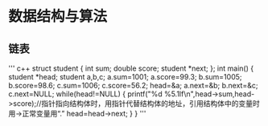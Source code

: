 # 数据结构与算法

## 链表

''' c++
struct student
{
int sum;
double score;
student *next;
};
int main()
{
    student *head;
    student a,b,c;
    a.sum=1001;
    a.score=99.3;
    b.sum=1005;
    b.score=98.6;
    c.sum=1006;
    c.score=56.2;
    head=&a;
    a.next=&b;
    b.next=&c;
    c.next=NULL; 
    while(head!=NULL)
        {
            printf("%d %5.1lf\n",head->sum,head->score);//指针指向结构体时，用指针代替结构体的地址，引用结构体中的变量时用->正常变量用“.” 
            head=head->next;
        }
}
'''

